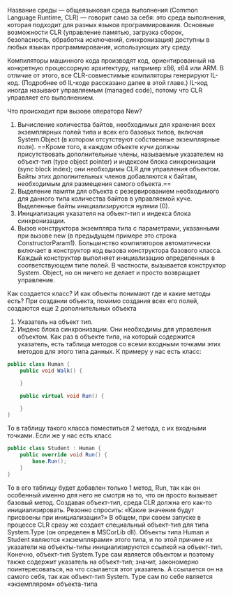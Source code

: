 Название среды — общеязыковая среда выполнения (Common Language Runtime, CLR) — говорит само за себя: это среда выполнения, которая подходит для разных языков программирования. Основные возможности CLR (управление памятью, загрузка сборок, безопасность, обработка исключений, синхронизация) доступны в любых языках программирования, использующих эту среду.

Компиляторы машинного кода производят код, ориентированный на конкретную процессорную архитектуру, например x86, х64 или ARM. В отличие от этого, все CLR-совместимые компиляторы генерируют IL-код. (Подробнее об IL-коде рассказано далее в этой главе.) IL-код иногда называют управляемым (managed code), потому что CLR управляет его выполнением.


Что происходит при вызове оператора New?
1. Вычисление количества байтов, необходимых для хранения всех экземплярных полей типа и всех его базовых типов, включая System.Object (в котором отсутствуют собственные экземплярные поля). ==Кроме того, в каждом объекте кучи должны присутствовать дополнительные члены, называемые указателем на объект-тип (type object pointer) и индексом блока синхронизации (sync block index); они необходимы CLR для управления объектом. Байты этих дополнительных членов добавляются к байтам, необходимым для размещения самого объекта.==
2. Выделение памяти для объекта с резервированием необходимого для данного типа количества байтов в управляемой куче. Выделенные байты инициализируются нулями (0).
3. Инициализация указателя на объект-тип и индекса блока синхронизации.
4. Вызов конструктора экземпляра типа с параметрами, указанными при вызове new (в предыдущем примере это строка ConstructorParam1). Большинство компиляторов автоматически включает в конструктор код вызова конструктора базового класса. Каждый конструктор выполняет инициализацию определенных в соответствующем типе полей. В частности, вызывается конструктор System. Object, но он ничего не делает и просто возвращает управление.

Как создается класс? И как объекты понимают где и какие методы есть?
При создании объекта, помимо создания всех его полей, создаются еще 2 дополнительных объекта
1) Указатель на объект тип.
2) Индекс блока синхронизации.
Они необходимы для управления объектом.
Как раз в объекте типа, на который содержится указатель, есть таблица методов со всеми входными точками этих методов для этого типа данных. 
К примеру у нас есть класс:

```csharp
public class Human {
    public void Walk() {

    }

    public virtual void Run() {

    }
}
```
То в таблицу такого класса поместиться 2 метода, с их входными точками.
Если же у нас есть класс
```csharp
public class Student : Human {
    public override void Run() {
        base.Run();
    }
}
```
То в его таблицу будет добавлен только 1 метод, Run, так как он особенный именно для него не смотря на то, что он просто вызывает базовый метод.
Создавая объект-тип, среда CLR должна его как-то инициализировать. Резонно спросить: «Какие значения будут присвоены при инициализации?» В общем, при своем запуске в процессе CLR сразу же создает специальный объект-тип для типа System.Type (он определен в MSCorLib dll). Объекты типа Human и Student являются «экземплярами» этого типа, и по этой причине их указатели на объекты-типы инициализируются ссылкой на объект-тип.
Конечно, объект-тип System.Type сам является объектом и поэтому также содержит указатель на объект-тип; значит, закономерно поинтересоваться, на что ссылается этот указатель. А ссылается он на самого себя, так как объект-тип System. Type сам по себе является «экземпляром» объекта-типа
